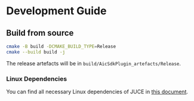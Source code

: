 # Development Guide

## Build from source

```sh
cmake -B build -DCMAKE_BUILD_TYPE=Release
cmake --build build -j
```

The release artefacts will be in `build/AicSdkPlugin_artefacts/Release`.

### Linux Dependencies

You can find all necessary Linux dependencies of JUCE in [this document](https://github.com/juce-framework/JUCE/blob/master/docs/Linux%20Dependencies.md).
